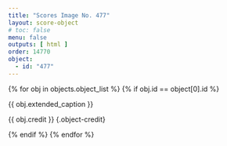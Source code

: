 ```yaml
---
title: "Scores Image No. 477"
layout: score-object
# toc: false
menu: false
outputs: [ html ]
order: 14770
object:
  - id: "477"
---
```


{% for obj in objects.object_list %}
{% if obj.id == object[0].id %}

{{ obj.extended_caption }}

{{ obj.credit }} {.object-credit}

{% endif %}
{% endfor %}
